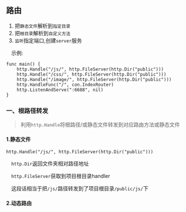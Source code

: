 ## 路由
1. 把`静态文件`解析到`指定目录`
2. 把`根目录`解析到`自定义方法`
3. `监听`指定端口,创建`server`服务


&emsp;示例:
```
func main() {
	http.Handle("/js/", http.FileServer(http.Dir("public")))
	http.Handle("/css/", http.FileServer(http.Dir("public")))
	http.Handle("/image/", http.FileServer(http.Dir("public")))
	http.HandleFunc("/", con.IndexRouter)
	http.ListenAndServe(":6688", nil)
}
```
### 一、根路径转发
> 利用`http.Handle`将根路径/或静态文件转发到对应路由方法或静态文件 

#### 1.静态文件
``` 
http.Handle("/js/", http.FileServer(http.Dir("public")))
```

&emsp;`http.Dir`返回文件夹相对路径地址

&emsp;`http.FileServer`获取到项目根目录handler

&emsp;这段话相当于把`/js/`路径转发到了项目根目录`/public/js/`下

#### 2.动态路由